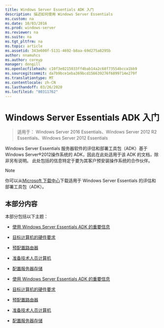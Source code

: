 ```yaml
---
title: Windows Server Essentials ADK 入门
description: 描述如何使用 Windows Server Essentials
ms.custom: na
ms.date: 10/03/2016
ms.prod: windows-server
ms.reviewer: na
ms.suite: na
ms.tgt_pltfrm: na
ms.topic: article
ms.assetid: 343e600f-5131-4692-b8aa-69d275a8295b
author: nnamuhcs
ms.author: coreyp
manager: dongill
ms.openlocfilehash: c10f3e0215033ff4bab14a2c68f73554bcca1bb9
ms.sourcegitcommit: da7b9bce1eba369bcd156639276f6899714e279f
ms.translationtype: MT
ms.contentlocale: zh-CN
ms.lasthandoff: 03/26/2020
ms.locfileid: "80311762"
---
```

# <a name="getting-started-with-the-windows-server-essentials-adk"></a>Windows Server Essentials ADK 入门

>适用于： Windows Server 2016 Essentials、Windows Server 2012 R2 Essentials、Windows Server 2012 Essentials

Windows Server Essentials 服务器软件的评估和部署工具包（ADK）基于 Windows Server®2012操作系统的 ADK，因此在此处适用于该 ADK 的文档，除非另有说明。 此处包括的信息特定于要为其客户预安装操作系统的合作伙伴。  
  
> [!NOTE]
>  你可以从[Microsoft 下载中心](https://www.microsoft.com/download/details.aspx?id=34866)下载适用于 Windows Server Essentials 的评估和部署工具包（ADK）。  
  
## <a name="in-this-section"></a>本部分内容  
 本部分包括以下主题：  
  

-   [使用 Windows Server Essentials ADK 的重要信息](Important-Information-for-Using-the-Windows-Server-Essentials-ADK.md)  
  
-   [目标计算机的硬件要求](Hardware-Requirements-for-the-Target-Computer.md)  
  
-   [预配置路由器](Preconfiguring-a-Router.md)  
  
-   [准备技术人员计算机](Prepare-the-Technician-Computer.md)  
  
-   [配置服务器存储](Configure-Server-Storage.md)

-   [使用 Windows Server Essentials ADK 的重要信息](../install/Important-Information-for-Using-the-Windows-Server-Essentials-ADK.md)  
  
-   [目标计算机的硬件要求](../install/Hardware-Requirements-for-the-Target-Computer.md)  
  
-   [预配置路由器](../install/Preconfiguring-a-Router.md)  
  
-   [准备技术人员计算机](../install/Prepare-the-Technician-Computer.md)  
  
-   [配置服务器存储](../install/Configure-Server-Storage.md)

